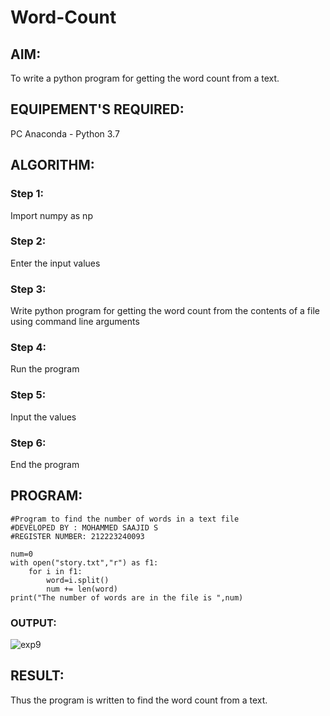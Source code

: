 # Word-Count
## AIM:
To write a python program for getting the word count from a text.
## EQUIPEMENT'S REQUIRED: 
PC
Anaconda - Python 3.7
## ALGORITHM:

### Step 1:

Import numpy as np

### Step 2: 

Enter the input values
 
### Step 3: 

Write python program for getting the word count from the contents of a file using command line arguments

### Step 4:

Run the program

### Step 5: 

Input the values

### Step 6: 

End the program

## PROGRAM:

```
#Program to find the number of words in a text file
#DEVELOPED BY : MOHAMMED SAAJID S
#REGISTER NUMBER: 212223240093

num=0
with open("story.txt","r") as f1:
    for i in f1:
        word=i.split()
        num += len(word)
print("The number of words are in the file is ",num)
```

### OUTPUT:

![exp9](https://github.com/Mohammed-Saajid/Word-Count/assets/141727149/054701d6-f4a0-48a8-a2f6-3ad285d4f2ee)


## RESULT:

Thus the program is written to find the word count from a text.
